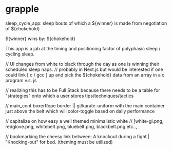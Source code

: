 # grapple
sleep_cycle_app: sleep bouts of which a ${winner} is made from negotiation of ${chokehold} 

${winner} wins by: ${chokehold}       

This app is a jab at the timing and positioning factor of polyphasic sleep / cycling sleep.

// UI changes from white to black through the day as one is winning their scheduled sleep naps. 
// probably in Next.js but would be interested if one could link [ c / gcc ] up and pick the ${chokehold} data from an array in a c program v.s. js 

// realizing this has to be Full Stack because there needs to be a table for "strategies" onto which a user stores tips/techniques/tactics

// main_cont boxerRope border ||  gi/karate-uniform with the main container just above the belt which will color-toggle based on daily performance

// capitalize on how easy a well themed minimalistic white 
// [white-gi.png, redglove.png, whitebelt.png, bluebelt.png, blackbelt.png etc.., 

// bookmarking the cheesy link between:     A knockout during a fight |      "Knocking-out" for bed.    (theming must be utilized)
